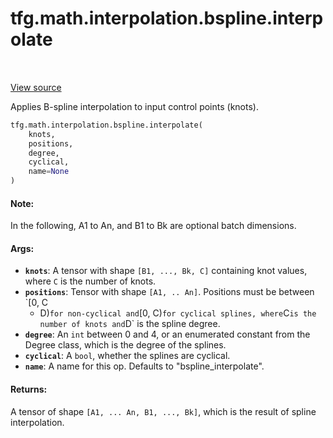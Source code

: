 <div itemscope itemtype="http://developers.google.com/ReferenceObject">
<meta itemprop="name" content="tfg.math.interpolation.bspline.interpolate" />
<meta itemprop="path" content="Stable" />
</div>

# tfg.math.interpolation.bspline.interpolate

<table class="tfo-notebook-buttons tfo-api" align="left">
</table>

<a target="_blank" href="https://github.com/tensorflow/graphics/blob/master/tensorflow_graphics/math/interpolation/bspline.py">View
source</a>

Applies B-spline interpolation to input control points (knots).

``` python
tfg.math.interpolation.bspline.interpolate(
    knots,
    positions,
    degree,
    cyclical,
    name=None
)
```

<!-- Placeholder for "Used in" -->

#### Note:

In the following, A1 to An, and B1 to Bk are optional batch dimensions.

#### Args:

* <b>`knots`</b>: A tensor with shape `[B1, ..., Bk, C]` containing knot values, where
  `C` is the number of knots.
* <b>`positions`</b>: Tensor with shape `[A1, .. An]`. Positions must be between `[0, C
  - D)` for non-cyclical and `[0, C)` for cyclical splines, where `C` is the
  number of knots and `D` is the spline degree.
* <b>`degree`</b>: An `int` between 0 and 4, or an enumerated constant from the Degree
  class, which is the degree of the splines.
* <b>`cyclical`</b>: A `bool`, whether the splines are cyclical.
* <b>`name`</b>: A name for this op. Defaults to "bspline_interpolate".


#### Returns:

A tensor of shape `[A1, ... An, B1, ..., Bk]`, which is the result of spline
interpolation.
